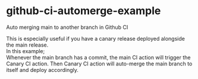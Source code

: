 # github-ci-automerge-example
Auto merging main to another branch in Github CI


This is especially useful if you have a canary release deployed alongside the main release.  
In this example;  
Whenever the main branch has a commit, the main CI action will trigger the Canary CI action.  Then Canary CI action will auto-merge the main branch to itself and deploy accordingly.
